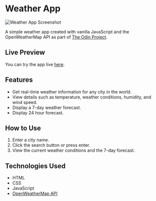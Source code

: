 # Weather App

![Weather App Screenshot](https://i.imgur.com/gDsisNn.png)

A simple weather app created with vanilla JavaScript and the OpenWeatherMap API as part of [The Odin Project](https://www.theodinproject.com/).

## Live Preview

You can try the app live [here](https://brunoladiv.github.io/TheOdinProject/12-weather-app/dist/).

## Features

- Get real-time weather information for any city in the world.
- View details such as temperature, weather conditions, humidity, and wind speed.
- Display a 7-day weather forecast.
- Display 24 hour forecast.

## How to Use

1. Enter a city name.
2. Click the search button or press enter.
3. View the current weather conditions and the 7-day forecast.

## Technologies Used

- HTML
- CSS
- JavaScript
- [OpenWeatherMap API](https://openweathermap.org/api)
